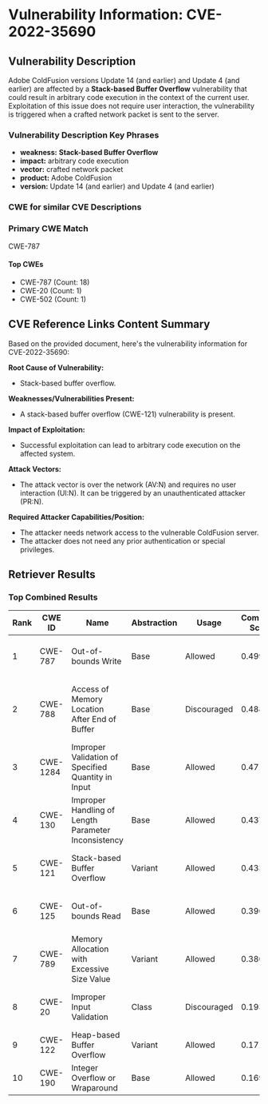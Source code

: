 # Vulnerability Information: CVE-2022-35690

## Vulnerability Description
Adobe ColdFusion versions Update 14 (and earlier) and Update 4 (and earlier) are affected by a **Stack-based Buffer Overflow** vulnerability that could result in arbitrary code execution in the context of the current user. Exploitation of this issue does not require user interaction, the vulnerability is triggered when a crafted network packet is sent to the server.

### Vulnerability Description Key Phrases
- **weakness:** **Stack-based Buffer Overflow**
- **impact:** arbitrary code execution
- **vector:** crafted network packet
- **product:** Adobe ColdFusion
- **version:** Update 14 (and earlier) and Update 4 (and earlier)

### CWE for similar CVE Descriptions
### Primary CWE Match
CWE-787

#### Top CWEs
- CWE-787 (Count: 18)
- CWE-20 (Count: 1)
- CWE-502 (Count: 1)

## CVE Reference Links Content Summary
Based on the provided document, here's the vulnerability information for CVE-2022-35690:

**Root Cause of Vulnerability:**
- Stack-based buffer overflow.

**Weaknesses/Vulnerabilities Present:**
- A stack-based buffer overflow (CWE-121) vulnerability is present.

**Impact of Exploitation:**
- Successful exploitation can lead to arbitrary code execution on the affected system.

**Attack Vectors:**
- The attack vector is over the network (AV:N) and requires no user interaction (UI:N). It can be triggered by an unauthenticated attacker (PR:N).

**Required Attacker Capabilities/Position:**
- The attacker needs network access to the vulnerable ColdFusion server.
- The attacker does not need any prior authentication or special privileges.

## Retriever Results

### Top Combined Results

| Rank | CWE ID | Name | Abstraction | Usage | Combined Score | Retrievers | Individual Scores |
|------|--------|------|-------------|-------|---------------|------------|-------------------|
| 1 | CWE-787 | Out-of-bounds Write | Base | Allowed | 0.4993 | sparse, graph | sparse: 0.322, graph: 0.882 |
| 2 | CWE-788 | Access of Memory Location After End of Buffer | Base | Discouraged | 0.4887 | dense, sparse, graph | dense: 0.534, sparse: 0.326, graph: 0.611 |
| 3 | CWE-1284 | Improper Validation of Specified Quantity in Input | Base | Allowed | 0.4716 | sparse, graph | sparse: 0.304, graph: 0.832 |
| 4 | CWE-130 | Improper Handling of Length Parameter Inconsistency | Base | Allowed | 0.4371 | sparse, graph | sparse: 0.271, graph: 0.789 |
| 5 | CWE-121 | Stack-based Buffer Overflow | Variant | Allowed | 0.4338 | dense, sparse | dense: 0.543, sparse: 0.346 |
| 6 | CWE-125 | Out-of-bounds Read | Base | Allowed | 0.3969 | sparse, graph | sparse: 0.299, graph: 0.631 |
| 7 | CWE-789 | Memory Allocation with Excessive Size Value | Variant | Allowed | 0.3803 | dense, sparse | dense: 0.511, sparse: 0.273 |
| 8 | CWE-20 | Improper Input Validation | Class | Discouraged | 0.1936 | dense, sparse | dense: 0.517, sparse: 0.304 |
| 9 | CWE-122 | Heap-based Buffer Overflow | Variant | Allowed | 0.1710 | sparse | sparse: 0.324 |
| 10 | CWE-190 | Integer Overflow or Wraparound | Base | Allowed | 0.1698 | sparse | sparse: 0.297 |

